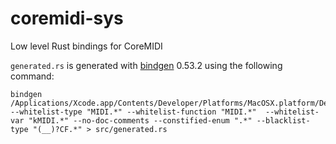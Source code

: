 # coremidi-sys

Low level Rust bindings for CoreMIDI

`generated.rs` is generated with [bindgen](https://github.com/rust-lang/rust-bindgen) 0.53.2 using the following command:
```
bindgen /Applications/Xcode.app/Contents/Developer/Platforms/MacOSX.platform/Developer/SDKs/MacOSX.sdk/System/Library/Frameworks/CoreMIDI.framework/Headers/MIDIServices.h --whitelist-type "MIDI.*" --whitelist-function "MIDI.*"  --whitelist-var "kMIDI.*" --no-doc-comments --constified-enum ".*" --blacklist-type "(__)?CF.*" > src/generated.rs
```